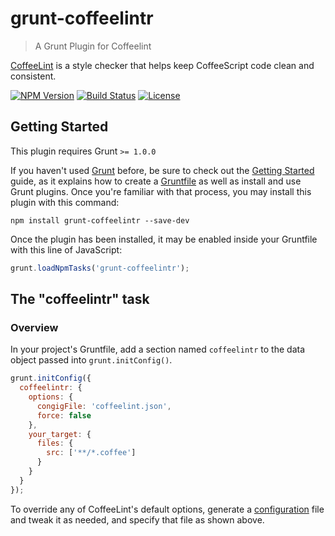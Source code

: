 # grunt-coffeelintr

> A Grunt Plugin for Coffeelint

[CoffeeLint](http://www.coffeelint.org/) is a style checker that helps keep CoffeeScript code clean and consistent.

[![NPM Version](https://img.shields.io/npm/v/grunt-coffeelintr.svg)](https://www.npmjs.com/package/grunt-coffeelintr) [![Build Status](https://travis-ci.com/Sibiraj-S/grunt-coffeelintr.svg?branch=master)](https://travis-ci.com/Sibiraj-S/grunt-coffeelintr) [![License](https://img.shields.io/npm/l/grunt-coffeelintr.svg)](https://github.com/Sibiraj-S/grunt-coffeelintr/blob/master/LICENSE)

## Getting Started

This plugin requires Grunt `>= 1.0.0`

If you haven't used [Grunt](http://gruntjs.com/) before, be sure to check out the [Getting Started](http://gruntjs.com/getting-started) guide, as it explains how to create a [Gruntfile](http://gruntjs.com/sample-gruntfile) as well as install and use Grunt plugins. Once you're familiar with that process, you may install this plugin with this command:

```shell
npm install grunt-coffeelintr --save-dev
```

Once the plugin has been installed, it may be enabled inside your Gruntfile with this line of JavaScript:

```js
grunt.loadNpmTasks('grunt-coffeelintr');
```

## The "coffeelintr" task

### Overview

In your project's Gruntfile, add a section named `coffeelintr` to the data object passed into `grunt.initConfig()`.

```js
grunt.initConfig({
  coffeelintr: {
    options: {
      congigFile: 'coffeelint.json',
      force: false
    },
    your_target: {
      files: {
        src: ['**/*.coffee']
      }
    }
  }
});
```

To override any of CoffeeLint's default options, generate a [configuration](http://www.coffeelint.org/#usage) file and tweak it as needed, and specify that file as shown above.
